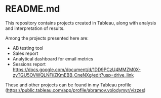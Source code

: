 # README.md

This repository contains projects created in Tableau, along with analysis and interpretation of results.

Among the projects presented here are:
- AB testing tool
- Sales report
- Analytical dashboard for email metrics
- Sessions report
https://docs.google.com/document/d/1DD9PCzU4MMZM0X-zyTGU5OVWQLNFiiZKmEBB_CneNXg/edit?usp=drive_link

These and other projects can be found in my Tableau profile (https://public.tableau.com/app/profile/abramov.volodymyr/vizzes)
